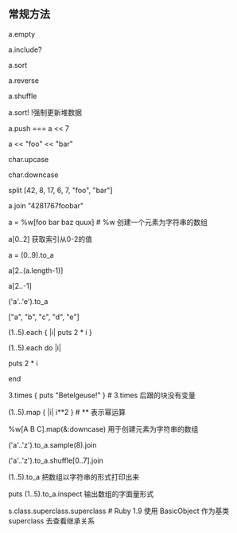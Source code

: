 ## 常规方法

a.empty

a.include?

a.sort

a.reverse

a.shuffle

a.sort!   !强制更新堆数据

a.push   ===   a << 7

a << "foo" << "bar" 

char.upcase

char.downcase

split [42, 8, 17, 6, 7, "foo", "bar"]

a.join "4281767foobar"

a = %w[foo bar baz quux] # %w 创建一个元素为字符串的数组 

a[0..2] 获取索引从0-2的值

a = (0..9).to_a

a[2..(a.length-1)]

a[2..-1]

 ('a'..'e').to_a

 ["a", "b", "c", "d", "e"]

(1..5).each { |i| puts 2 * i }

(1..5).each do |i|

  puts 2 * i

end

3.times { puts "Betelgeuse!" }    # 3.times 后跟的块没有变量 

(1..5).map { |i| i**2 } # ** 表示幂运算

%w[A B C].map(&:downcase)  用于创建元素为字符串的数组 

('a'..'z').to_a.sample(8).join 

('a'..'z').to_a.shuffle[0..7].join 

(1..5).to_a  把数组以字符串的形式打印出来 

puts (1..5).to_a.inspect  输出数组的字面量形式

s.class.superclass.superclass # Ruby 1.9 使用 BasicObject 作为基类  superclass 去查看继承关系